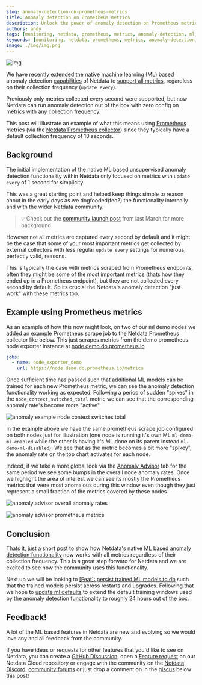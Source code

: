 ```yaml
---
slug: anomaly-detection-on-prometheus-metrics
title: Anomaly detection on Prometheus metrics
description: Unlock the power of anomaly detection on Prometheus metrics with Netdata, identifying and addressing irregularities in your monitoring data. Visit our blog.
authors: andy
tags: [monitoring, netdata, prometheus, metrics, anomaly-detection, ml, machine-, open-metrics, prometheus]
keywords: [monitoring, netdata, prometheus, metrics, anomaly-detection, ml, machine-learning]
image: ./img/img.png
---
```


![img](./img/img.png)

We have recently extended the native machine learning (ML) based anomaly detection [capabilities](https://learn.netdata.cloud/guides/monitor/anomaly-detection) of Netdata to [support all metrics](https://github.com/netdata/netdata/issues/14218), regardless on their collection frequency (`update every`).

Previously only metrics collected every second were supported, but now Netdata can run anomaly detection out of the box with zero config on metrics with any collection frequency.

This post will illustrate an example of what this means using [Prometheus](https://prometheus.io/) metrics (via the [Netdata Prometheus collector](https://learn.netdata.cloud/docs/agent/collectors/go.d.plugin/modules/prometheus#gsc.tab=0)) since they typically have a default collection frequency of 10 seconds.

<!--truncate-->

## Background

The initial implementation of the native ML based unsupervised anomaly detection functionality within Netdata only focused on metrics with `update every` of 1 second for simplicity.

This was a great starting point and helped keep things simple to reason about in the early days as we dogfooded(fed?) the functionality internally and with the wider Netdata community.

> 💡 Check out the [community launch post](https://community.netdata.cloud/t/anomaly-advisor-beta-launch/2717/1) from last March for more background.

However not all metrics are captured every second by default and it might be the case that some of your most important metrics get collected by external collectors with less regular `update every` settings for numerous, perfectly valid, reasons.

This is typically the case with metrics scraped from Prometheus endpoints, often they might be some of the most important metrics (thats how they ended up in a Prometheus endpoint), but they are not collected every second by default. So its crucial the Netdata's anomaly detection "just work" with these metrics too.

## Example using Prometheus metrics

As an example of how this now might look, on two of our ml demo nodes we added an example Prometheus scrape job to the Netdata Prometheus collector like below. This just scrapes metrics from the demo prometheus node exporter instance at [node.demo.do.prometheus.io](https://node.demo.do.prometheus.io/)

```yaml title="/etc/netdata/go.d/prometheus.yml"
jobs:
  - name: node_exporter_demo
    url: https://node.demo.do.prometheus.io/metrics
```

Once sufficient time has passed such that additional ML models can be trained for each new Prometheus metric, we can see the anomaly detection functionality working as expected. Following a period of sudden "spikes" in the `node_context_switched_total` metric we can see that the corresponding anomaly rate's become more "active".

![anomaly example node context switches total](./img/example.png)

In the example above we have the same prometheus scrape job configured on both nodes just for illustration (one node is running it's own ML `ml-demo-ml-enabled` while the other is having it's ML done on its parent instead `ml-demo-ml-disabled`). We see that as the metric becomes a bit more "spikey", the anomaly rate on the top chart activates for each node.

Indeed, if we take a more global look via the [Anomaly Advisor](https://learn.netdata.cloud/docs/cloud/insights/anomaly-advisor#gsc.tab=0) tab for the same period we see some bumps in the overall node anomaly rates. Once we highlight the area of interest we can see its mostly the Prometheus metrics that were most anomalous during this window even though they just represent a small fraction of the metrics covered by these nodes.

![anomaly advisor overall anomaly rates](./img/anomaly-advisor-example.png)

![anomaly advisor prometheus metrics](./img/anomaly-advisor-example-continued.png)

## Conclusion

Thats it, just a short post to show how Netdata's native [ML based anomaly detection functionality](https://learn.netdata.cloud/guides/monitor/anomaly-detection) now works with all metrics regardless of their collection frequency. This is a great step forward for Netdata and we are excited to see how the community uses this functionality.

Next up we will be looking to [[Feat]: persist trained ML models to db](https://github.com/netdata/netdata/issues/14217) such that the trained models persist across restarts and upgrades. Following that we hope to [update ml defaults](https://github.com/netdata/netdata/pull/14222) to extend the default training windows used by the anomaly detection functionality to roughly 24 hours out of the box.

## Feedback!

A lot of the ML based features in Netdata are new and evolving so we would love any and all feedback from the community.

If you have ideas or requests for other features that you'd like to see on Netdata, you can create a [GitHub Discussion](https://github.com/netdata/netdata/discussions), open a [Feature request](https://github.com/netdata/netdata-cloud/issues/new?assignees=&labels=feature+request%2Cneeds+triage&template=FEAT_REQUEST.yml&title=%5BFeat%5D%3A+) on our Netdata Cloud repository or engage with the community on the [Netdata Discord](https://discord.com/invite/mPZ6WZKKG2), [community forums](https://community.netdata.cloud/) or just drop a comment on in the [giscus](https://giscus.app/) below this post!
